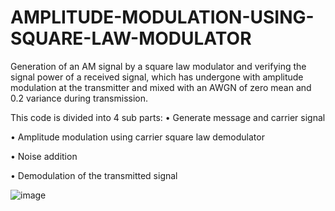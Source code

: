 # AMPLITUDE-MODULATION-USING-SQUARE-LAW-MODULATOR
Generation of an AM signal by a square law modulator and verifying the signal power of a received signal, which has undergone with amplitude modulation at the transmitter and mixed with an AWGN of zero mean and 0.2 variance during transmission.

This code is divided into 4 sub parts:
•	Generate message and carrier signal

•	Amplitude modulation using carrier square law demodulator

•	Noise addition

•	Demodulation of the transmitted signal

![image](https://user-images.githubusercontent.com/63573906/113031692-a2ffaf00-91ac-11eb-8323-7874e38a7789.png)
